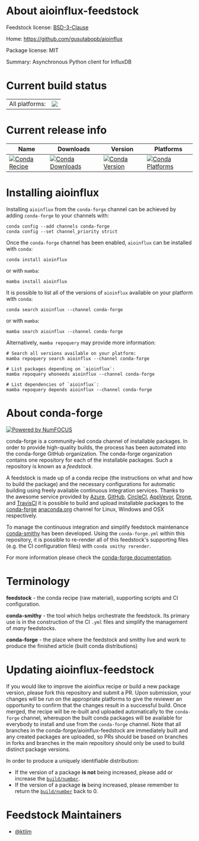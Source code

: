 About aioinflux-feedstock
=========================

Feedstock license: [BSD-3-Clause](https://github.com/conda-forge/aioinflux-feedstock/blob/main/LICENSE.txt)

Home: https://github.com/gusutabopb/aioinflux

Package license: MIT

Summary: Asynchronous Python client for InfluxDB

Current build status
====================


<table><tr><td>All platforms:</td>
    <td>
      <a href="https://dev.azure.com/conda-forge/feedstock-builds/_build/latest?definitionId=19458&branchName=main">
        <img src="https://dev.azure.com/conda-forge/feedstock-builds/_apis/build/status/aioinflux-feedstock?branchName=main">
      </a>
    </td>
  </tr>
</table>

Current release info
====================

| Name | Downloads | Version | Platforms |
| --- | --- | --- | --- |
| [![Conda Recipe](https://img.shields.io/badge/recipe-aioinflux-green.svg)](https://anaconda.org/conda-forge/aioinflux) | [![Conda Downloads](https://img.shields.io/conda/dn/conda-forge/aioinflux.svg)](https://anaconda.org/conda-forge/aioinflux) | [![Conda Version](https://img.shields.io/conda/vn/conda-forge/aioinflux.svg)](https://anaconda.org/conda-forge/aioinflux) | [![Conda Platforms](https://img.shields.io/conda/pn/conda-forge/aioinflux.svg)](https://anaconda.org/conda-forge/aioinflux) |

Installing aioinflux
====================

Installing `aioinflux` from the `conda-forge` channel can be achieved by adding `conda-forge` to your channels with:

```
conda config --add channels conda-forge
conda config --set channel_priority strict
```

Once the `conda-forge` channel has been enabled, `aioinflux` can be installed with `conda`:

```
conda install aioinflux
```

or with `mamba`:

```
mamba install aioinflux
```

It is possible to list all of the versions of `aioinflux` available on your platform with `conda`:

```
conda search aioinflux --channel conda-forge
```

or with `mamba`:

```
mamba search aioinflux --channel conda-forge
```

Alternatively, `mamba repoquery` may provide more information:

```
# Search all versions available on your platform:
mamba repoquery search aioinflux --channel conda-forge

# List packages depending on `aioinflux`:
mamba repoquery whoneeds aioinflux --channel conda-forge

# List dependencies of `aioinflux`:
mamba repoquery depends aioinflux --channel conda-forge
```


About conda-forge
=================

[![Powered by
NumFOCUS](https://img.shields.io/badge/powered%20by-NumFOCUS-orange.svg?style=flat&colorA=E1523D&colorB=007D8A)](https://numfocus.org)

conda-forge is a community-led conda channel of installable packages.
In order to provide high-quality builds, the process has been automated into the
conda-forge GitHub organization. The conda-forge organization contains one repository
for each of the installable packages. Such a repository is known as a *feedstock*.

A feedstock is made up of a conda recipe (the instructions on what and how to build
the package) and the necessary configurations for automatic building using freely
available continuous integration services. Thanks to the awesome service provided by
[Azure](https://azure.microsoft.com/en-us/services/devops/), [GitHub](https://github.com/),
[CircleCI](https://circleci.com/), [AppVeyor](https://www.appveyor.com/),
[Drone](https://cloud.drone.io/welcome), and [TravisCI](https://travis-ci.com/)
it is possible to build and upload installable packages to the
[conda-forge](https://anaconda.org/conda-forge) [anaconda.org](https://anaconda.org/)
channel for Linux, Windows and OSX respectively.

To manage the continuous integration and simplify feedstock maintenance
[conda-smithy](https://github.com/conda-forge/conda-smithy) has been developed.
Using the ``conda-forge.yml`` within this repository, it is possible to re-render all of
this feedstock's supporting files (e.g. the CI configuration files) with ``conda smithy rerender``.

For more information please check the [conda-forge documentation](https://conda-forge.org/docs/).

Terminology
===========

**feedstock** - the conda recipe (raw material), supporting scripts and CI configuration.

**conda-smithy** - the tool which helps orchestrate the feedstock.
                   Its primary use is in the construction of the CI ``.yml`` files
                   and simplify the management of *many* feedstocks.

**conda-forge** - the place where the feedstock and smithy live and work to
                  produce the finished article (built conda distributions)


Updating aioinflux-feedstock
============================

If you would like to improve the aioinflux recipe or build a new
package version, please fork this repository and submit a PR. Upon submission,
your changes will be run on the appropriate platforms to give the reviewer an
opportunity to confirm that the changes result in a successful build. Once
merged, the recipe will be re-built and uploaded automatically to the
`conda-forge` channel, whereupon the built conda packages will be available for
everybody to install and use from the `conda-forge` channel.
Note that all branches in the conda-forge/aioinflux-feedstock are
immediately built and any created packages are uploaded, so PRs should be based
on branches in forks and branches in the main repository should only be used to
build distinct package versions.

In order to produce a uniquely identifiable distribution:
 * If the version of a package **is not** being increased, please add or increase
   the [``build/number``](https://docs.conda.io/projects/conda-build/en/latest/resources/define-metadata.html#build-number-and-string).
 * If the version of a package **is** being increased, please remember to return
   the [``build/number``](https://docs.conda.io/projects/conda-build/en/latest/resources/define-metadata.html#build-number-and-string)
   back to 0.

Feedstock Maintainers
=====================

* [@ktlim](https://github.com/ktlim/)

